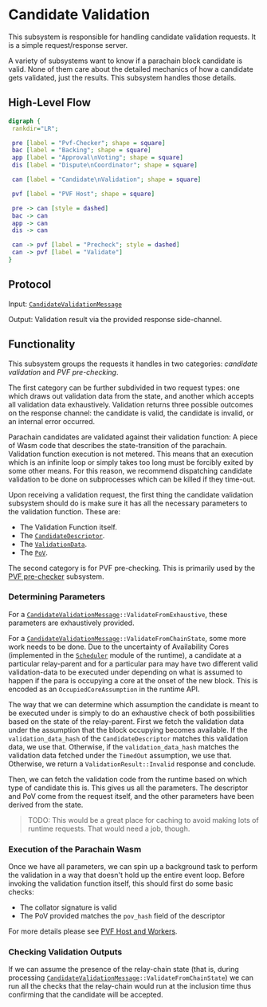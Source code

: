 # Candidate Validation

This subsystem is responsible for handling candidate validation requests. It is a simple request/response server.

A variety of subsystems want to know if a parachain block candidate is valid. None of them care about the detailed
mechanics of how a candidate gets validated, just the results. This subsystem handles those details.

## High-Level Flow

```dot process
digraph {
 rankdir="LR";

 pre [label = "Pvf-Checker"; shape = square]
 bac [label = "Backing"; shape = square]
 app [label = "Approval\nVoting"; shape = square]
 dis [label = "Dispute\nCoordinator"; shape = square]

 can [label = "Candidate\nValidation"; shape = square]

 pvf [label = "PVF Host"; shape = square]

 pre -> can [style = dashed]
 bac -> can
 app -> can
 dis -> can

 can -> pvf [label = "Precheck"; style = dashed]
 can -> pvf [label = "Validate"]
}
```

## Protocol

Input: [`CandidateValidationMessage`](../../types/overseer-protocol.md#validation-request-type)

Output: Validation result via the provided response side-channel.

## Functionality

This subsystem groups the requests it handles in two categories:  *candidate validation* and *PVF pre-checking*.

The first category can be further subdivided in two request types: one which draws out validation data from the state,
and another which accepts all validation data exhaustively. Validation returns three possible outcomes on the response
channel: the candidate is valid, the candidate is invalid, or an internal error occurred.

Parachain candidates are validated against their validation function: A piece of Wasm code that describes the
state-transition of the parachain. Validation function execution is not metered. This means that an execution which is
an infinite loop or simply takes too long must be forcibly exited by some other means. For this reason, we recommend
dispatching candidate validation to be done on subprocesses which can be killed if they time-out.

Upon receiving a validation request, the first thing the candidate validation subsystem should do is make sure it has
all the necessary parameters to the validation function. These are:
  * The Validation Function itself.
  * The [`CandidateDescriptor`](../../types/candidate.md#candidatedescriptor).
  * The [`ValidationData`](../../types/candidate.md#validationdata).
  * The [`PoV`](../../types/availability.md#proofofvalidity).

The second category is for PVF pre-checking. This is primarily used by the [PVF pre-checker](pvf-prechecker.md)
subsystem.

### Determining Parameters

For a [`CandidateValidationMessage`][CVM]`::ValidateFromExhaustive`, these parameters are exhaustively provided.

For a [`CandidateValidationMessage`][CVM]`::ValidateFromChainState`, some more work needs to be done. Due to the
uncertainty of Availability Cores (implemented in the [`Scheduler`](../../runtime/scheduler.md) module of the runtime),
a candidate at a particular relay-parent and for a particular para may have two different valid validation-data to be
executed under depending on what is assumed to happen if the para is occupying a core at the onset of the new block.
This is encoded as an `OccupiedCoreAssumption` in the runtime API.

The way that we can determine which assumption the candidate is meant to be executed under is simply to do an exhaustive
check of both possibilities based on the state of the relay-parent. First we fetch the validation data under the
assumption that the block occupying becomes available. If the `validation_data_hash` of the `CandidateDescriptor`
matches this validation data, we use that. Otherwise, if the `validation_data_hash` matches the validation data fetched
under the `TimedOut` assumption, we use that. Otherwise, we return a `ValidationResult::Invalid` response and conclude.

Then, we can fetch the validation code from the runtime based on which type of candidate this is. This gives us all the
parameters. The descriptor and PoV come from the request itself, and the other parameters have been derived from the
state.

> TODO: This would be a great place for caching to avoid making lots of runtime requests. That would need a job, though.

### Execution of the Parachain Wasm

Once we have all parameters, we can spin up a background task to perform the validation in a way that doesn't hold up
the entire event loop. Before invoking the validation function itself, this should first do some basic checks:
  * The collator signature is valid
  * The PoV provided matches the `pov_hash` field of the descriptor

For more details please see [PVF Host and Workers](pvf-host-and-workers.md).

### Checking Validation Outputs

If we can assume the presence of the relay-chain state (that is, during processing
[`CandidateValidationMessage`][CVM]`::ValidateFromChainState`) we can run all the checks that the relay-chain would run
at the inclusion time thus confirming that the candidate will be accepted.

[CVM]: ../../types/overseer-protocol.md#validationrequesttype
